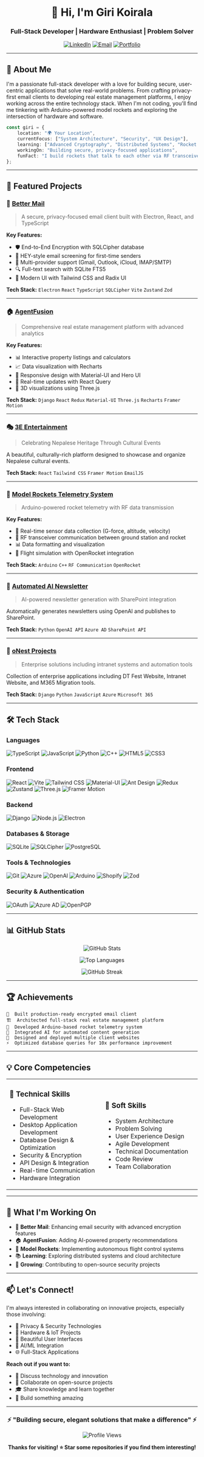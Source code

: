 <div align="center">

# 👋 Hi, I'm Giri Koirala

### Full-Stack Developer | Hardware Enthusiast | Problem Solver

[![LinkedIn](https://img.shields.io/badge/LinkedIn-0077B5?style=for-the-badge&logo=linkedin&logoColor=white)](https://linkedin.com/in/yourprofile)
[![Email](https://img.shields.io/badge/Email-D14836?style=for-the-badge&logo=gmail&logoColor=white)](mailto:your.email@example.com)
[![Portfolio](https://img.shields.io/badge/Portfolio-000000?style=for-the-badge&logo=About.me&logoColor=white)](https://yourportfolio.com)

</div>

---

## 🚀 About Me

I'm a passionate full-stack developer with a love for building secure, user-centric applications that solve real-world problems. From crafting privacy-first email clients to developing real estate management platforms, I enjoy working across the entire technology stack. When I'm not coding, you'll find me tinkering with Arduino-powered model rockets and exploring the intersection of hardware and software.

```typescript
const giri = {
    location: "🌍 Your Location",
    currentFocus: ["System Architecture", "Security", "UX Design"],
    learning: ["Advanced Cryptography", "Distributed Systems", "Rocket Science 🚀"],
    workingOn: "Building secure, privacy-focused applications",
    funFact: "I build rockets that talk to each other via RF transceivers!"
};
```

---

## 💼 Featured Projects

### 🔐 [Better Mail](https://github.com/yourusername/better-mail)
> A secure, privacy-focused email client built with Electron, React, and TypeScript

**Key Features:**
- 🛡️ End-to-End Encryption with SQLCipher database
- 🎯 HEY-style email screening for first-time senders
- 📧 Multi-provider support (Gmail, Outlook, iCloud, IMAP/SMTP)
- 🔍 Full-text search with SQLite FTS5
- 🎨 Modern UI with Tailwind CSS and Radix UI

**Tech Stack:** `Electron` `React` `TypeScript` `SQLCipher` `Vite` `Zustand` `Zod`

---

### 🏠 [AgentFusion](https://github.com/yourusername/agentfusion)
> Comprehensive real estate management platform with advanced analytics

**Key Features:**
- 📊 Interactive property listings and calculators
- 📈 Data visualization with Recharts
- 📱 Responsive design with Material-UI and Hero UI
- 🔄 Real-time updates with React Query
- 🎨 3D visualizations using Three.js

**Tech Stack:** `Django` `React` `Redux` `Material-UI` `Three.js` `Recharts` `Framer Motion`

---

### 🎭 [3E Entertainment](https://github.com/yourusername/3e-entertainment)
> Celebrating Nepalese Heritage Through Cultural Events

A beautiful, culturally-rich platform designed to showcase and organize Nepalese cultural events.

**Tech Stack:** `React` `Tailwind CSS` `Framer Motion` `EmailJS`

---

### 🚀 [Model Rockets Telemetry System](https://github.com/yourusername/model-rockets)
> Arduino-powered rocket telemetry with RF data transmission

**Key Features:**
- 📡 Real-time sensor data collection (G-force, altitude, velocity)
- 📶 RF transceiver communication between ground station and rocket
- 📊 Data formatting and visualization
- 🎯 Flight simulation with OpenRocket integration

**Tech Stack:** `Arduino` `C++` `RF Communication` `OpenRocket`

---

### 📰 [Automated AI Newsletter](https://github.com/yourusername/ai-newsletter)
> AI-powered newsletter generation with SharePoint integration

Automatically generates newsletters using OpenAI and publishes to SharePoint.

**Tech Stack:** `Python` `OpenAI API` `Azure AD` `SharePoint API`

---

### 🏢 [oNest Projects](https://github.com/yourusername/onest)
> Enterprise solutions including intranet systems and automation tools

Collection of enterprise applications including DT Fest Website, Intranet Website, and M365 Migration tools.

**Tech Stack:** `Django` `Python` `JavaScript` `Azure` `Microsoft 365`

---

## 🛠️ Tech Stack

### Languages
![TypeScript](https://img.shields.io/badge/TypeScript-007ACC?style=for-the-badge&logo=typescript&logoColor=white)
![JavaScript](https://img.shields.io/badge/JavaScript-F7DF1E?style=for-the-badge&logo=javascript&logoColor=black)
![Python](https://img.shields.io/badge/Python-3776AB?style=for-the-badge&logo=python&logoColor=white)
![C++](https://img.shields.io/badge/C++-00599C?style=for-the-badge&logo=cplusplus&logoColor=white)
![HTML5](https://img.shields.io/badge/HTML5-E34F26?style=for-the-badge&logo=html5&logoColor=white)
![CSS3](https://img.shields.io/badge/CSS3-1572B6?style=for-the-badge&logo=css3&logoColor=white)

### Frontend
![React](https://img.shields.io/badge/React-20232A?style=for-the-badge&logo=react&logoColor=61DAFB)
![Vite](https://img.shields.io/badge/Vite-646CFF?style=for-the-badge&logo=vite&logoColor=white)
![Tailwind CSS](https://img.shields.io/badge/Tailwind_CSS-38B2AC?style=for-the-badge&logo=tailwind-css&logoColor=white)
![Material-UI](https://img.shields.io/badge/Material--UI-0081CB?style=for-the-badge&logo=material-ui&logoColor=white)
![Ant Design](https://img.shields.io/badge/Ant_Design-0170FE?style=for-the-badge&logo=antdesign&logoColor=white)
![Redux](https://img.shields.io/badge/Redux-593D88?style=for-the-badge&logo=redux&logoColor=white)
![Zustand](https://img.shields.io/badge/Zustand-000000?style=for-the-badge&logo=react&logoColor=white)
![Three.js](https://img.shields.io/badge/Three.js-000000?style=for-the-badge&logo=three.js&logoColor=white)
![Framer Motion](https://img.shields.io/badge/Framer_Motion-0055FF?style=for-the-badge&logo=framer&logoColor=white)

### Backend
![Django](https://img.shields.io/badge/Django-092E20?style=for-the-badge&logo=django&logoColor=white)
![Node.js](https://img.shields.io/badge/Node.js-43853D?style=for-the-badge&logo=node.js&logoColor=white)
![Electron](https://img.shields.io/badge/Electron-2B2E3A?style=for-the-badge&logo=electron&logoColor=9FEAF9)

### Databases & Storage
![SQLite](https://img.shields.io/badge/SQLite-07405E?style=for-the-badge&logo=sqlite&logoColor=white)
![SQLCipher](https://img.shields.io/badge/SQLCipher-003B57?style=for-the-badge&logo=sqlite&logoColor=white)
![PostgreSQL](https://img.shields.io/badge/PostgreSQL-316192?style=for-the-badge&logo=postgresql&logoColor=white)

### Tools & Technologies
![Git](https://img.shields.io/badge/Git-F05032?style=for-the-badge&logo=git&logoColor=white)
![Azure](https://img.shields.io/badge/Azure-0078D4?style=for-the-badge&logo=microsoft-azure&logoColor=white)
![OpenAI](https://img.shields.io/badge/OpenAI-412991?style=for-the-badge&logo=openai&logoColor=white)
![Arduino](https://img.shields.io/badge/Arduino-00979D?style=for-the-badge&logo=arduino&logoColor=white)
![Shopify](https://img.shields.io/badge/Shopify-7AB55C?style=for-the-badge&logo=shopify&logoColor=white)
![Zod](https://img.shields.io/badge/Zod-3E67B1?style=for-the-badge&logo=zod&logoColor=white)

### Security & Authentication
![OAuth](https://img.shields.io/badge/OAuth-000000?style=for-the-badge&logo=oauth&logoColor=white)
![Azure AD](https://img.shields.io/badge/Azure_AD-0078D4?style=for-the-badge&logo=microsoft-azure&logoColor=white)
![OpenPGP](https://img.shields.io/badge/OpenPGP-0093DD?style=for-the-badge&logo=gnuprivacyguard&logoColor=white)

---

## 📊 GitHub Stats

<div align="center">

![GitHub Stats](https://github-readme-stats.vercel.app/api?username=KoiralaGiri&show_icons=true&theme=radical&hide_border=true&bg_color=0D1117&title_color=F85D7F&icon_color=F8D866)

![Top Languages](https://github-readme-stats.vercel.app/api/top-langs/?username=KoiralaGiri&layout=compact&theme=radical&hide_border=true&bg_color=0D1117&title_color=F85D7F&icon_color=F8D866)

![GitHub Streak](https://github-readme-streak-stats.herokuapp.com/?user=KoiralaGiri&theme=radical&hide_border=true&background=0D1117&stroke=F85D7F&ring=F8D866&fire=F85D7F&currStreakLabel=F8D866)

</div>

---

## 🏆 Achievements

```
🔐  Built production-ready encrypted email client
🏗️  Architected full-stack real estate management platform  
🚀  Developed Arduino-based rocket telemetry system
🤖  Integrated AI for automated content generation
🎨  Designed and deployed multiple client websites
⚡  Optimized database queries for 10x performance improvement
```

---

## 💡 Core Competencies

<table>
<tr>
<td width="50%">

### 🎯 Technical Skills
- Full-Stack Web Development
- Desktop Application Development
- Database Design & Optimization
- Security & Encryption
- API Design & Integration
- Real-time Communication
- Hardware Integration

</td>
<td width="50%">

### 🌟 Soft Skills
- System Architecture
- Problem Solving
- User Experience Design
- Agile Development
- Technical Documentation
- Code Review
- Team Collaboration

</td>
</tr>
</table>

---

## 🎯 What I'm Working On

- 🔐 **Better Mail**: Enhancing email security with advanced encryption features
- 🏠 **AgentFusion**: Adding AI-powered property recommendations
- 🚀 **Model Rockets**: Implementing autonomous flight control systems
- 📚 **Learning**: Exploring distributed systems and cloud architecture
- 🌱 **Growing**: Contributing to open-source security projects

---

## 📫 Let's Connect!

I'm always interested in collaborating on innovative projects, especially those involving:

- 🔐 Privacy & Security Technologies
- 🚀 Hardware & IoT Projects
- 🎨 Beautiful User Interfaces
- 🤖 AI/ML Integration
- 🌐 Full-Stack Applications

**Reach out if you want to:**
- 💬 Discuss technology and innovation
- 🤝 Collaborate on open-source projects
- 🎓 Share knowledge and learn together
- 🚀 Build something amazing

---

<div align="center">

### ⚡ "Building secure, elegant solutions that make a difference" ⚡

![Profile Views](https://komarev.com/ghpvc/?username=KoiralaGiri&color=F85D7F&style=for-the-badge)

**Thanks for visiting! ⭐ Star some repositories if you find them interesting!**

</div>
